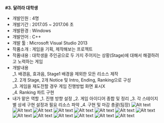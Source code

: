 <b>#3. 달려라 대학생</b> <br>
- 개발인원 : 4명 <br>
- 개발기간 : 2017.05 ~ 2017.06 초 <br>
- 개발환경 : Windows <br>
- 개발언어 : C++ <br>
- 개발 툴  : Microsoft Visual Studio 2013 <br>
- 작품소개 : 게임을 기획, 제작해보는 프로젝트 <br>
- 작품내용 : 대학생을 주인공으로 두 가지 주어지는 상황(Stage)에 대해서 해결하려고 노력하는 게임 <br>
- 개발내용 <br>
_1. 배경음, 효과음, Stage1 배경을 제외한 모든 리소스 제작 <br>
_2. 2개 Stage, 2개 Notice 및 Intro, Ending, Ranking으로 구성 <br>
_3. 게임을 재도전할 경우 게임 진행방법 화면 표시X <br>
_4. Ranking 파트 구현 <br>
- 내가 맡은 역할
_1. 진행 방향 설정
_2. 게임 아이디어 종합 및 정리
_3. 각 스테이지별 상세 구현 설정과 필요 리소스 파악
_4. 구현 및 마감 총괄(팀장)
![Alt text](./images/image_01.PNG)
![Alt text](./images/image_02.PNG)
![Alt text](./images/image_03.PNG)
![Alt text](./images/image_04.PNG)
![Alt text](./images/image_05.PNG)
![Alt text](./images/image_06.PNG)
![Alt text](./images/image_07.PNG)
![Alt text](./images/image_08.PNG)
![Alt text](./images/image_09.PNG)
![Alt text](./images/image_10.PNG)
![Alt text](./images/image_11.PNG)
![Alt text](./images/image_12.PNG)
![Alt text](./images/image_13.PNG)
![Alt text](./images/image_14.PNG)
